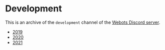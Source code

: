 # Development

This is an archive of the `development` channel of the [Webots Discord server](https://discordapp.com/invite/nTWbN9m).

  - [2019](development-2019.md)
  - [2020](development-2020.md)
  - [2021](development-2021.md)
